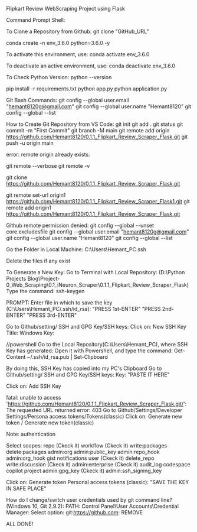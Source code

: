Flipkart Review WebScraping Project using Flask

Command Prompt Shell:

To Clone a Repository from Github:
git clone "GitHub_URL"

conda create -n env_3.6.0 python=3.6.0 -y

To activate this environment, use:
conda activate env_3.6.0

To deactivate an active environment, use:
conda deactivate env_3.6.0

To Check Python Version:
python --version

pip install -r requirements.txt
python app.py
python application.py

Git Bash Commands:
git config --global user.email "hemant8120g@gmail.com"
git config --global user.name "Hemant8120"
git config --global --list

How to Create Git Repository from VS Code:
git init
git add .
git status
git commit -m "First Commit"
git branch -M main
git remote add origin https://github.com/Hemant8120/0.1.1_Flipkart_Review_Scraper_Flask.git
git push -u origin main

error: remote origin already exists:

git remote --verbose
git remote -v

git clone https://github.com/Hemant8120/0.1.1_Flipkart_Review_Scraper_Flask.git

git remote set-url origin1 https://github.com/Hemant8120/0.1.1_Flipkart_Review_Scraper_Flask1.git
git remote add origin1 https://github.com/Hemant8120/0.1.1_Flipkart_Review_Scraper_Flask.git

Github remote permission denied:
git config --global --unset core.excludesfile
git config --global user.email "hemant8120g@gmail.com"
git config --global user.name "Hemant8120"
git config --global --list

Go the Folder in Local Machine:
C:\Users\Hemant_PC\.ssh

Delete the files if any exist

To Generate a New Key:
Go to Terminal with Local Repository: (D:\Python Projects Blog\Project-0_Web_Scraping\0.1_iNeuron_Scraper\0.1.1_Flipkart_Review_Scraper_Flask)
Type the command:
ssh-keygen

PROMPT:
Enter file in which to save the key (C:\Users\Hemant_PC/.ssh/id_rsa): "PRESS 1st-ENTER" "PRESS 2nd-ENTER" "PRESS 3rd-ENTER"

Go to Github/setting/ SSH and GPG Key/SSH keys:
Click on: New SSH Key
Title: Windows
Key:

//powershell
Go to the Local Repository(C:\Users\Hemant_PC), where SSH Key has generated:
Open it with Powershell, and type the command:
Get-Content ~/.ssh/id_rsa.pub | Set-Clipboard

By doing this, SSH Key has copied into my PC's Clipboard
Go to Github/setting/ SSH and GPG Key/SSH keys:
Key: "PASTE IT HERE"

Click on: Add SSH Key

fatal: unable to access 'https://github.com/Hemant8120/0.1.1_Flipkart_Review_Scraper_Flask.git/': The requested URL returned error: 403
Go to Github/Settings/Developer Settings/Persona access tokens/Tokens(classic)
Click on: Generate new token / Generate new token(classic)

Note: authentication

Select scopes:
repo (Ckeck it)
workflow (Ckeck it)
write:packages
delete:packages
admin:org
admin:public_key
admin:repo_hook
admin:org_hook
gist
notifications
user (Ckeck it)
delete_repo
write:discussion (Ckeck it)
admin:enterprise (Ckeck it)
audit_log
codespace
copilot
project
admin:gpg_key (Ckeck it)
admin:ssh_signing_key

Click on: Generate token
Personal access tokens (classic): "SAVE THE KEY IN SAFE PLACE"

How do I change/switch user credentials used by git command line? (Windows 10, Git 2.9.2):
PATH: Control Panel\User Accounts\Credential Manager:
Select option: git:https://github.com: REMOVE

ALL DONE!
